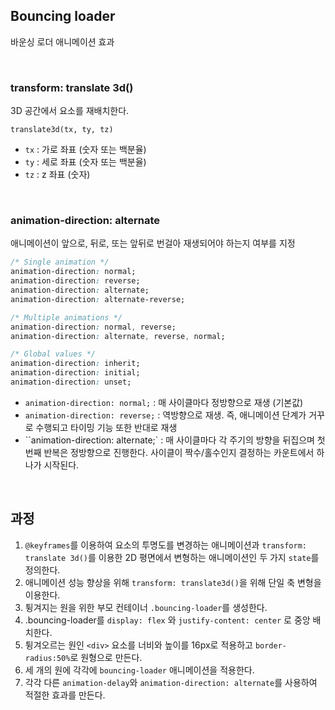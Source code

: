 ## Bouncing loader

바운싱 로더 애니메이션 효과

<br>

### transform: translate 3d()

3D 공간에서 요소를 재배치한다.

`translate3d(tx, ty, tz)`

- `tx` : 가로 좌표 (숫자 또는 백분율)
- `ty` : 세로 좌표 (숫자 또는 백분율)
- `tz` : z 좌표 (숫자)

<br>

### animation-direction: alternate

애니메이션이 앞으로, 뒤로, 또는 앞뒤로 번걸아 재생되어야 하는지 여부를 지정

```css
/* Single animation */
animation-direction: normal;
animation-direction: reverse;
animation-direction: alternate;
animation-direction: alternate-reverse;

/* Multiple animations */
animation-direction: normal, reverse;
animation-direction: alternate, reverse, normal;

/* Global values */
animation-direction: inherit;
animation-direction: initial;
animation-direction: unset;
```

- `animation-direction: normal;` : 매 사이클마다 정방향으로 재생 (기본값)
- `animation-direction: reverse;` : 역방향으로 재생. 즉, 애니메이션 단계가 거꾸로 수행되고 타이밍 기능 또한 반대로 재생
- ``animation-direction: alternate;` : 매 사이클마다 각 주기의 방향을 뒤집으며 첫 번째 반복은 정방향으로 진행한다. 사이클이 짝수/홀수인지 결정하는 카운트에서 하나가 시작된다.

<br>

## 과정

1. `@keyframes`를 이용하여 요소의 투명도를 변경하는 애니메이션과 `transform: translate 3d()`를 이용한 2D 평면에서 변형하는 애니메이션인 두 가지 `state`를 정의한다.
2. 애니메이션 성능 향상을 위해 `transform: translate3d()`을 위해 단일 축 변형을 이용한다.
3. 튕겨지는 원을 위한 부모 컨테이너 `.bouncing-loader`를 생성한다.
4. .bouncing-loader를 `display: flex` 와 `justify-content: center` 로 중앙 배치한다.
5. 튕겨오르는 원인 `<div>` 요소를 너비와 높이를 16px로 적용하고 `border-radius:50%`로 원형으로 만든다.
6. 세 개의 원에 각각에 `bouncing-loader` 애니메이션을 적용한다.
7. 각각 다른 `animation-delay`와 `animation-direction: alternate`를 사용하여 적절한 효과를 만든다.
